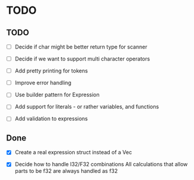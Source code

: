 # TODO


## TODO
- [ ] Decide if char might be better return type for scanner
- [ ] Decide if we want to support multi character operators
- [ ] Add pretty printing for tokens
- [ ] Improve error handling
- [ ] Use builder pattern for Expression
- [ ] Add support for literals - or rather variables, and functions
- [ ] Add validation to expressions


## Done
- [x] Create a real expression struct instead of a Vec<Token>
- [x] Decide how to handle I32/F32 combinations
	All calculations that allow parts to be f32 are always handled as f32

